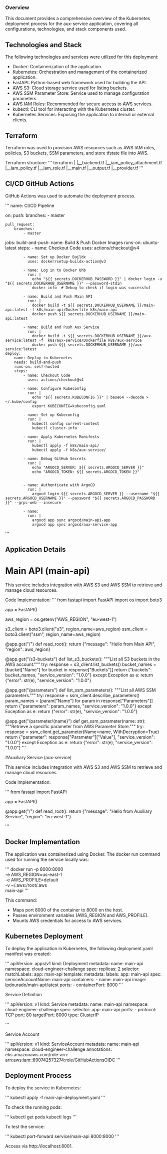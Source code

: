 ### Overview

This document provides a comprehensive overview of the Kubernetes deployment process for the aux-service application, covering all configurations, technologies, and stack components used.

## Technologies and Stack

The following technologies and services were utilized for this deployment:
- Docker: Containerization of the application.
- Kubernetes: Orchestration and management of the containerized application.
- FastAPI: Python-based web framework used for building the API.
- AWS S3: Cloud storage service used for listing buckets.
- AWS SSM Parameter Store: Service used to manage configuration parameters.
- AWS IAM Roles: Recommended for secure access to AWS services.
- kubectl: CLI tool for interacting with the Kubernetes cluster.
- Kubernetes Services: Exposing the application to internal or external clients.

## Terraform

Terraform was used to provision AWS resources such as AWS IAM roles, policies, S3 buckets, SSM parameters, and store tfstate file into AWS.

Terraform structure:
'''
terraform
  |
  |__backend.tf
  |__iam_policy_attachment.tf
  |__iam_policy.tf
  |__iam_role.tf
  |__main.tf
  |__output.tf
  |__provider.tf
  '''


## CI/CD GitHub Actions

GitHub Actions was used to automate the deployment process.

'''
name: CI/CD Pipeline

on:
    push:
        branches:
            - master
            
    pull_request:
        branches:
            - master


jobs:
    build-and-push:
        name: Build & Push Docker Images
        runs-on: ubuntu-latest
        steps:
            - name: Checkout Code
              uses: actions/checkout@v4

            - name: Set up Docker Buildx
              uses: docker/setup-buildx-action@v3

            - name: Log in to Docker Uhb
              run: |
                echo "${{ secrets.DOCKERHUB_PASSWORD }}" | docker login -u "${{ secrets.DOCKERHUB_USERNAME }}" --password-stdin
                docker info  # Debug to check if login was successful

            - name: Build and Push Main API
              run: |
                docker build -t ${{ secrets.DOCKERHUB_USERNAME }}/main-api:latest -f k8s/main-api/Dockerfile k8s/main-api
                docker push ${{ secrets.DOCKERHUB_USERNAME }}/main-api:latest
            
            - name: Build and Push Aux Service
              run: |
                docker build -t ${{ secrets.DOCKERHUB_USERNAME }}/aux-service:latest -f  k8s/aux-service/Dockerfile k8s/aux-service
                docker push ${{ secrets.DOCKERHUB_USERNAME }}/aux-service:latest
    deploy:
        name: Deploy to Kubernetes
        needs: build-and-push
        runs-on: self-hosted
        steps:
            - name: Checkout Code
              uses: actions/checkout@v4

            - name: Configure Kubeconfig
              run: |
                echo "${{ secrets.KUBECONFIG }}" | base64 --decode > ~/.kube/config
                export KUBECONFIG=kubeconfig.yaml

            - name: Set up Kubeconfig
              run: |
                kubectl config current-context
                kubectl cluster-info

            - name: Apply Kubernetes Manifests
              run: |
                kubectl apply -f k8s/main-api/
                kubectl apply -f k8s/aux-service/
            
            - name: Debug GitHub Secrets
              run: |
                echo "ARGOCD_SERVER: ${{ secrets.ARGOCD_SERVER }}"
                echo "ARGOCD_TOKEN: ${{ secrets.ARGOCD_TOKEN }}"
              

            - name: Authenticate with ArgoCD
              run: |
                argocd login ${{ secrets.ARGOCD_SERVER }} --username "${{ secrets.ARGOCD_USERNAME }}" --password "${{ secrets.ARGOCD_PASSWORD }}" --grpc-web --insecure

            - name:
              run: |
                argocd app sync argocd/main-api-app
                argocd app sync argocd/aux-service-app
'''


## Application Details

# Main API (main-api)

This service includes integration with AWS S3 and AWS SSM to retrieve and manage cloud resources.

Code Implementation:
'''
from fastapi import FastAPI
import os
import boto3

app = FastAPI()

aws_region = os.getenv("AWS_REGION", "eu-west-1")

s3_client = boto3.client("s3", region_name=aws_region)
ssm_client = boto3.client("ssm", region_name=aws_region)

@app.get("/")
def read_root():
    return {"message": "Hello from Main API", "region": aws_region}

@app.get("/s3-buckets")
def list_s3_buckets():
    """List all S3 buckets in the AWS account."""
    try:
        response = s3_client.list_buckets()
        bucket_names = [bucket["Name"] for bucket in response["Buckets"]]
        return {"buckets": bucket_names, "service_version": "1.0.0"}
    except Exception as e:
        return {"error": str(e), "service_version": "1.0.0"}

@app.get("/parameters")
def list_ssm_parameters():
    """List all AWS SSM parameters."""
    try:
        response = ssm_client.describe_parameters()
        param_names = [param["Name"] for param in response["Parameters"]]
        return {"parameters": param_names, "service_version": "1.0.0"}
    except Exception as e:
        return {"error": str(e), "service_version": "1.0.0"}

@app.get("/parameter/{name}")
def get_ssm_parameter(name: str):
    """Retrieve a specific parameter from AWS Parameter Store."""
    try:
        response = ssm_client.get_parameter(Name=name, WithDecryption=True)
        return {"parameter": response["Parameter"]["Value"], "service_version": "1.0.0"}
    except Exception as e:
        return {"error": str(e), "service_version": "1.0.0"}
'''


#Auxiliary Service (aux-service)

This service includes integration with AWS S3 and AWS SSM to retrieve and manage cloud resources.

Code Implementation:

'''
from fastapi import FastAPI

app = FastAPI()

@app.get("/")
def read_root():
    return {"message": "Hello from Auxiliary Service", "region": "eu-west-1"}

'''

## Docker Implementation

The application was containerized using Docker. The docker run command used for running the service locally was:

'''
docker run -p 8000:8000 \
  -e AWS_REGION=us-east-1 \
  -e AWS_PROFILE=default \
  -v ~/.aws:/root/.aws \
  main-api
'''

This command:
- Maps port 8000 of the container to 8000 on the host.
- Passes environment variables (AWS_REGION and AWS_PROFILE).
- Mounts AWS credentials for access to AWS services.

## Kubernetes Deployment

To deploy the application in Kubernetes, the following deployment.yaml manifest was created:

'''
apiVersion: apps/v1
kind: Deployment
metadata:
  name: main-api
  namespace: cloud-engineer-challenge
spec:
  replicas: 2
  selector:
    matchLabels:
      app: main-api
  template:
    metadata:
      labels:
        app: main-api
    spec:
      serviceAccountName: main-api
      containers:
        - name: main-api
          image: lpdourado/main-api:latest
          ports:
            - containerPort: 8000
'''

Service Definition

'''
apiVersion: v1
kind: Service
metadata:
  name: main-api
  namespace: cloud-engineer-challenge
spec:
  selector:
    app: main-api
  ports:
    - protocol: TCP
      port: 80
      targetPort: 8000
  type: ClusterIP

'''

Service Account

'''
apiVersion: v1
kind: ServiceAccount
metadata:
  name: main-api
  namespace: cloud-engineer-challenge
  annotations:
    eks.amazonaws.com/role-arn: arn:aws:iam::890742573274:role/GitHubActionsOIDC
'''

## Deployment Process

To deploy the service in Kubernetes:

'''
kubectl apply -f main-api-deployment.yaml
'''

To check the running pods:

'''
kubectl get pods
kubectl logs <pod-name>
'''

To test the service:

'''
kubectl port-forward service/main-api 8000:8000
'''

Access via http://localhost:8001.

